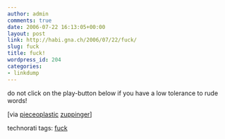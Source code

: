```yaml
---
author: admin
comments: true
date: 2006-07-22 16:13:05+00:00
layout: post
link: http://habi.gna.ch/2006/07/22/fuck/
slug: fuck
title: fuck!
wordpress_id: 204
categories:
- linkdump
---
```



do not click on the play-button below if you have a low tolerance to rude words!




  




[via [pieceoplastic](http://pieceoplastic.com/index.php/2450/ruff-linkage-200629/) [zuppinger](http://pieceoplastic.com/index.php/2437/blogumne-00032-janzuppingercom/)]





technorati tags: [fuck](http://www.technorati.com/tag/fuck)
